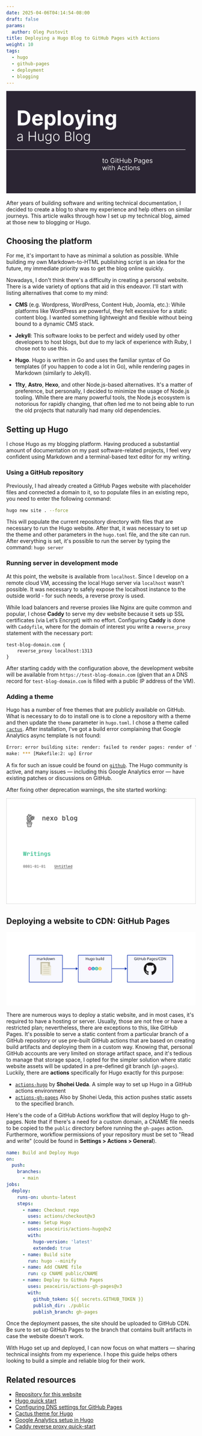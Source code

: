 ```yaml
---
date: 2025-04-06T04:14:54-08:00
draft: false
params:
  author: Oleg Pustovit
title: Deploying a Hugo Blog to GitHub Pages with Actions
weight: 10
tags:
  - hugo
  - github-pages
  - deployment
  - blogging
---
```


![Image title](frame.png)

After years of building software and writing technical documentation, I decided to create a blog to share my experience and help others on similar journeys. This article walks through how I set up my technical blog, aimed at those new to blogging or Hugo.

## Choosing the platform 

For me, it's important to have as minimal a solution as possible. While building my own Markdown-to-HTML publishing script is an idea for the future, my immediate priority was to get the blog online quickly.

Nowadays, I don't think there's a difficulty in creating a personal website. There is a wide variety of options that aid in this endeavor. I'll start with listing alternatives that come to my mind: 

- **CMS** (e.g. Wordpress, WordPress, Content Hub, Joomla, etc.): While platforms like WordPress are powerful, they felt excessive for a static content blog. I wanted something lightweight and flexible without being bound to a dynamic CMS stack.

- **Jekyll**: This software looks to be perfect and widely used by other developers to host blogs, but due to my lack of experience with Ruby, I chose not to use this.

- **Hugo**. Hugo is written in Go and uses the familiar syntax of Go templates (if you happen to code a lot in Go), while rendering pages in Markdown (similarly to Jekyll). 

- **11ty**, **Astro**, **Hexo**, and other Node.js-based alternatives. It's a matter of preference, but personally, I decided to minimize the usage of Node.js tooling. While there are many powerful tools, the Node.js ecosystem is notorious for rapidly changing, that often led me to not being able to run the old projects that naturally had many old dependencies.

## Setting up Hugo

I chose Hugo as my blogging platform. Having produced a substantial amount of documentation on my past software-related projects, I feel very confident using Markdown and a terminal-based text editor for my writing.

### Using a GitHub repository

Previously, I had already created a GitHub Pages website with placeholder files and connected a domain to it, so to populate files in an existing repo, you need to enter the following command:

```sh
hugo new site . --force
```

This will populate the current repository directory with files that are necessary to run the Hugo website. After that, it was necessary to set up the theme and other parameters in the `hugo.toml` file, and the site can run. After everything is set, it's possible to run the server by typing the command: `hugo server` 

### Running server in development mode

At this point, the website is available from `localhost`. Since I develop on a remote cloud VM, accessing the local Hugo server via `localhost` wasn't possible. It was necessary to safely expose the localhost instance to the outside world - for such needs, a reverse proxy is used. 

While load balancers and reverse proxies like Nginx are quite common and popular, I chose **Caddy** to serve my dev website because it sets up SSL certificates (via Let’s Encrypt) with no effort. Configuring **Caddy** is done with `Caddyfile`, where for the domain of interest you write a `reverse_proxy` statement with the necessary port:

```caddy
test-blog-domain.com {
	reverse_proxy localhost:1313
}
```

After starting caddy with the configuration above, the development website will be available from `https://test-blog-domain.com` (given that an `A` DNS record for `test-blog-domain.com` is filled with a public IP address of the VM).

### Adding a theme

Hugo has a number of free themes that are publicly available on GitHub. What is necessary to do to install one is to clone a repository with a theme and then update the `theme` parameter in `hugo.toml`. I chose a theme called [`cactus`](https://github.com/monkeyWzr/hugo-theme-cactus). After installation, I've got a build error complaining that Google Analytics async template is not found:

```sh
Error: error building site: render: failed to render pages: render of "/" failed: "/home/user/projects/nexo-tech.github.io/themes/cactus/layouts/_default/baseof.html:3:3": execute of template failed: template: index.html:3:3: executing "index.html" at <partial "head.html" .>: error calling partial: execute of template failed: html/template:partials/head.html:47:16: no such template "_internal/google_analytics_async.html"
make: *** [Makefile:2: up] Error
```

A fix for such an issue could be found on [`github`](https://github.com/monkeyWzr/hugo-theme-cactus/pull/152/commits/eb4a01644555170808da009285cd805719d34f4c). The Hugo community is active, and many issues — including this Google Analytics error — have existing patches or discussions on GitHub. 

After fixing other deprecation warnings, the site started working: 

![A front page of my blog is shown](frame2.png)

## Deploying a website to CDN: GitHub Pages

![Deployment diagram](d2.svg)

There are numerous ways to deploy a static website, and in most cases, it's required to have a hosting or server. Usually, those are not free or have a restricted plan; nevertheless, there are exceptions to this, like GitHub Pages. It's possible to serve a static content from a particular branch of a GitHub repository or use pre-built GitHub actions that are based on creating build artifacts and deploying them in a custom way. Knowing that, personal GitHub accounts are very limited on storage artifact space, and it's tedious to manage that storage space, I opted for the simpler solution where static website assets will be updated in a pre-defined git branch (`gh-pages`). Luckily, there are **actions** specifically for Hugo exactly for this purpose:

- [`actions-hugo`](https://github.com/peaceiris/actions-hugo) by **Shohei Ueda**. A simple way to set up Hugo in a GitHub actions environment
- [`actions-gh-pages`](https://github.com/peaceiris/actions-gh-pages) Also by Shohei Ueda, this action pushes static assets to the specified branch.

Here's the code of a GitHub Actions workflow that will deploy Hugo to gh-pages. Note that if there's a need for a custom domain, a CNAME file needs to be copied to the `public` directory before running the `gh-pages` action. Furthermore, workflow permissions of your repository must be set to "Read and write" (could be found in **Settings > Actions > General**).

```yaml
name: Build and Deploy Hugo
on:
  push:
    branches:
      - main  
jobs:
  deploy:
    runs-on: ubuntu-latest
    steps:
      - name: Checkout repo
        uses: actions/checkout@v3
      - name: Setup Hugo
        uses: peaceiris/actions-hugo@v2
        with:
          hugo-version: 'latest'
          extended: true
      - name: Build site
        run: hugo --minify
      - name: Add CNAME file
        run: cp CNAME public/CNAME
      - name: Deploy to GitHub Pages
        uses: peaceiris/actions-gh-pages@v3
        with:
          github_token: ${{ secrets.GITHUB_TOKEN }}
          publish_dir: ./public
          publish_branch: gh-pages
```

Once the deployment passes, the site should be uploaded to GitHub CDN. Be sure to set up GitHub Pages to the branch that contains built artifacts in case the website doesn't work. 

With Hugo set up and deployed, I can now focus on what matters — sharing technical insights from my experience. I hope this guide helps others looking to build a simple and reliable blog for their work.

## Related resources

- [Repository for this website](https://github.com/nexo-tech/nexo-tech.github.io)
- [Hugo quick start](https://gohugo.io/getting-started/quick-start/#publish-the-site)
- [Configuring DNS settings for GitHub Pages](https://docs.github.com/en/pages/configuring-a-custom-domain-for-your-github-pages-site/managing-a-custom-domain-for-your-github-pages-site#dns-records-for-your-custom-domain)
- [Cactus theme for Hugo](https://themes.gohugo.io/themes/hugo-theme-cactus/)
- [Google Analytics setup in Hugo](https://gohugo.io/templates/embedded/#google-analytics)
- [Caddy reverse proxy quick-start](https://caddyserver.com/docs/quick-starts/reverse-proxy)

